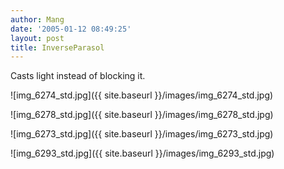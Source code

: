 ```yaml
---
author: Mang
date: '2005-01-12 08:49:25'
layout: post
title: InverseParasol
---
```


Casts light instead of blocking it.

![img_6274_std.jpg]({{ site.baseurl }}/images/img_6274_std.jpg)

![img_6278_std.jpg]({{ site.baseurl }}/images/img_6278_std.jpg)

![img_6273_std.jpg]({{ site.baseurl }}/images/img_6273_std.jpg)

![img_6293_std.jpg]({{ site.baseurl }}/images/img_6293_std.jpg)
